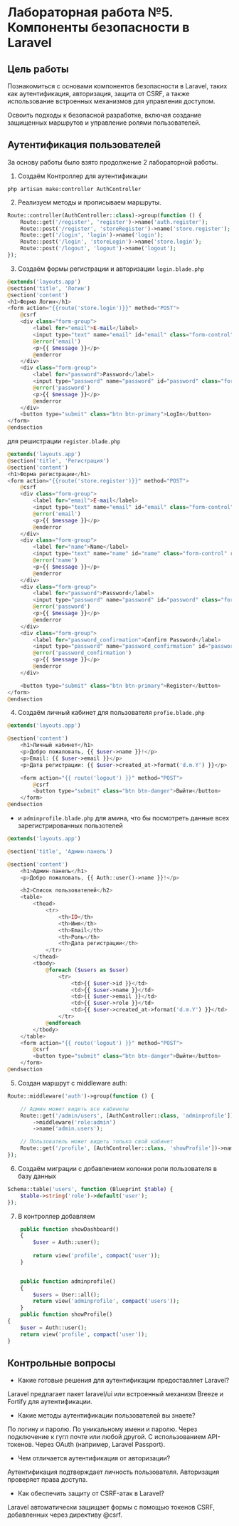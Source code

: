 # Лабораторная работа №5. Компоненты безопасности в Laravel

## Цель работы

Познакомиться с основами компонентов безопасности в Laravel, таких как аутентификация, авторизация, защита от CSRF, а также использование встроенных механизмов для управления доступом.

Освоить подходы к безопасной разработке, включая создание защищенных маршрутов и управление ролями пользователей.

## Аутентификация пользователей

За основу работы было взято продолжение 2 лабораторной работы.

1. Создаём Контроллер для аутентификации

```
php artisan make:controller AuthController
```

2. Реализуем методы и прописываем маршруты.

```php
Route::controller(AuthController::class)->group(function () {
    Route::get('/register', 'register')->name('auth.register');
    Route::post('/register', 'storeRegister')->name('store.register');
    Route::get('/login', 'login')->name('login');
    Route::post('/login', 'storeLogin')->name('store.login');
    Route::post('/logout', 'logout')->name('logout');
});
```

3. Создаём формы регистрации и авторизации ```login.blade.php```

```php
@extends('layouts.app')
@section('title', 'Логин')
@section('content')
<h1>Форма Логин</h1>
<form action="{{route('store.login')}}" method="POST">
    @csrf
    <div class="form-group">
        <label for="email">E-mail</label>
        <input type="text" name="email" id="email" class="form-control" required>
        @error('email')
        <p>{{ $message }}</p>
        @enderror
    </div>
    <div class="form-group">
        <label for="password">Password</label>
        <input type="password" name="password" id="password" class="form-control" />
        @error('password')
        <p>{{ $message }}</p>
        @enderror
    </div>
    <button type="submit" class="btn btn-primary">LogIn</button>
</form>
@endsection
```

для решистрации ```register.blade.php```

```php
@extends('layouts.app')
@section('title', 'Регистрация')
@section('content')
<h1>Форма регистрации</h1>
<form action="{{route('store.register')}}" method="POST">
    @csrf
    <div class="form-group">
        <label for="email">E-mail</label>
        <input type="text" name="email" id="email" class="form-control" required>
        @error('email')
        <p>{{ $message }}</p>
        @enderror
    </div>
    <div class="form-group">
        <label for="name">Name</label>
        <input type="text" name="name" id="name" class="form-control" required>
        @error('name')
        <p>{{ $message }}</p>
        @enderror
    </div>
    <div class="form-group">
        <label for="password">Password</label>
        <input type="password" name="password" id="password" class="form-control" />
        @error('password')
        <p>{{ $message }}</p>
        @enderror
    </div>
    <div class="form-group">
        <label for="password_confirmation">Confirm Password</label>
        <input type="password" name="password_confirmation" id="password_confirmation" class="form-control" />
        @error('password_confirmation')
        <p>{{ $message }}</p>
        @enderror
    </div>

    <button type="submit" class="btn btn-primary">Register</button>
</form>
@endsection
```

4. Создаём личный кабинет для пользователя ```profie.blade.php``` 

```php
@extends('layouts.app')

@section('content')
    <h1>Личный кабинет</h1>
    <p>Добро пожаловать, {{ $user->name }}!</p>
    <p>Email: {{ $user->email }}</p>
    <p>Дата регистрации: {{ $user->created_at->format('d.m.Y') }}</p>

    <form action="{{ route('logout') }}" method="POST">
        @csrf
        <button type="submit" class="btn btn-danger">Выйти</button>
    </form>
@endsection
```

* и ```adminprofile.blade.php``` для амина, что бы посмотреть данные всех зарегистрированных пользотелей 

```php
@extends('layouts.app')

@section('title', 'Админ-панель')

@section('content')
    <h1>Админ-панель</h1>
    <p>Добро пожаловать, {{ Auth::user()->name }}!</p>

    <h2>Список пользователей</h2>
    <table>
        <thead>
            <tr>
                <th>ID</th>
                <th>Имя</th>
                <th>Email</th>
                <th>Роль</th>
                <th>Дата регистрации</th>
            </tr>
        </thead>
        <tbody>
            @foreach ($users as $user)
                <tr>
                    <td>{{ $user->id }}</td>
                    <td>{{ $user->name }}</td>
                    <td>{{ $user->email }}</td>
                    <td>{{ $user->role }}</td>
                    <td>{{ $user->created_at->format('d.m.Y') }}</td>
                </tr>
            @endforeach
        </tbody>
    </table>
    <form action="{{ route('logout') }}" method="POST">
        @csrf
        <button type="submit" class="btn btn-danger">Выйти</button>
    </form>
@endsection
```

5. Создан маршрут с middleware auth:

```php
Route::middleware('auth')->group(function () {

    // Админ может видеть все кабинеты
    Route::get('/admin/users', [AuthController::class, 'adminprofile'])
        ->middleware('role:admin')
        ->name('admin.users');

    // Пользователь может видеть только свой кабинет
    Route::get('/profile', [AuthController::class, 'showProfile'])->name('profile');
});
```

6. Создаём миграции с добавлением колонки роли пользователя в базу данных

```php
Schema::table('users', function (Blueprint $table) {
    $table->string('role')->default('user');
});

```

7. В контроллер добавляем 

```php 
    public function showDashboard()
    {
        $user = Auth::user();
    
        return view('profile', compact('user'));
    }


    public function adminprofile()
    {
        $users = User::all();
        return view('adminprofile', compact('users'));
    }
    public function showProfile()
{
    $user = Auth::user();
    return view('profile', compact('user'));
}

```

## Контрольные вопросы

* Какие готовые решения для аутентификации предоставляет Laravel?

Laravel предлагает пакет laravel/ui или встроенный механизм Breeze и Fortify для аутентификации.

* Какие методы аутентификации пользователей вы знаете?

По логину и паролю.
По уникальному имени и паролю.
Через подключение к гугл почте или любой другой. 
С использованием API-токенов.
Через OAuth (например, Laravel Passport).

* Чем отличается аутентификация от авторизации?

Аутентификация подтверждает личность пользователя.
Авторизация проверяет права доступа.

* Как обеспечить защиту от CSRF-атак в Laravel?

Laravel автоматически защищает формы с помощью токенов CSRF, добавленных через директиву @csrf.